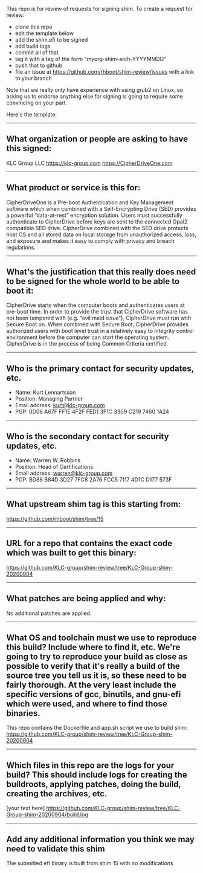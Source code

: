 This repo is for review of requests for signing shim.  To create a request for review:

- clone this repo
- edit the template below
- add the shim.efi to be signed
- add build logs
- commit all of that
- tag it with a tag of the form "myorg-shim-arch-YYYYMMDD"
- push that to github
- file an issue at https://github.com/rhboot/shim-review/issues with a link to your branch

Note that we really only have experience with using grub2 on Linux, so asking
us to endorse anything else for signing is going to require some convincing on
your part.

Here's the template:

-------------------------------------------------------------------------------
What organization or people are asking to have this signed:
-------------------------------------------------------------------------------
KLC Group LLC 
https://klc-group.com
https://CipherDriveOne.com 

-------------------------------------------------------------------------------
What product or service is this for:
-------------------------------------------------------------------------------
CipherDriveOne is a Pre-boot Authentication and Key Management software which
when combined with a Self-Encrypting Drive (SED) provides a powerful 
“data-at-rest” encryption solution. Users must successfully authenticate to 
CipherDrive before keys are sent to the connected Opal2 compatible SED drive.
CipherDrive combined with the SED drive protects host OS and all stored data on
local storage from unauthorized access, loss, and exposure and makes it easy to
comply with privacy and breach regulations.


-------------------------------------------------------------------------------
What's the justification that this really does need to be signed for the whole world to be able to boot it:
-------------------------------------------------------------------------------
CipherDrive starts when the computer boots and authenticates users at pre-boot time.
In order to provide the trust that CipherDrive software has not been tampered with
(e.g. “evil maid issue”), CipherDrive must run with Secure Boot on. When combined
with Secure Boot, CipherDrive provides authorized users with boot level trust in a
relatively easy to integrity control environment before the computer can start the
operating system. CipherDrive is in the process of being Common Criteria certified.

-------------------------------------------------------------------------------
Who is the primary contact for security updates, etc.
-------------------------------------------------------------------------------
- Name: Kurt Lennartsson
- Position: Managing Partner
- Email address: kurt@klc-group.com
- PGP: 0D06 A67F FF1E 4F2F FED1  3F1C 3309 C219 7460 1A24

-------------------------------------------------------------------------------
Who is the secondary contact for security updates, etc.
-------------------------------------------------------------------------------
- Name: Warren W. Robbins
- Position: Head of Certifications
- Email address: warren@klc-group.com
- PGP: BD88 B84D 3D27 7FC8 2A76  FCC5 7117 4D1C D177 573F

-------------------------------------------------------------------------------
What upstream shim tag is this starting from:
-------------------------------------------------------------------------------
https://github.com/rhboot/shim/tree/15

-------------------------------------------------------------------------------
URL for a repo that contains the exact code which was built to get this binary:
-------------------------------------------------------------------------------
https://github.com/KLC-group/shim-review/tree/KLC-Group-shim-20200904

-------------------------------------------------------------------------------
What patches are being applied and why:
-------------------------------------------------------------------------------
No additional patches are applied.

-------------------------------------------------------------------------------
What OS and toolchain must we use to reproduce this build?  Include where to find it, etc.  We're going to try to reproduce your build as close as possible to verify that it's really a build of the source tree you tell us it is, so these need to be fairly thorough. At the very least include the specific versions of gcc, binutils, and gnu-efi which were used, and where to find those binaries.
-------------------------------------------------------------------------------
This repo contains the Dockerfile and app.sh script we use to build shim:
https://github.com/KLC-group/shim-review/tree/KLC-Group-shim-20200904

-------------------------------------------------------------------------------
Which files in this repo are the logs for your build?   This should include logs for creating the buildroots, applying patches, doing the build, creating the archives, etc.
-------------------------------------------------------------------------------
[your text here]
https://github.com/KLC-group/shim-review/tree/KLC-Group-shim-20200904/build.log

-------------------------------------------------------------------------------
Add any additional information you think we may need to validate this shim
-------------------------------------------------------------------------------
The submitted efi binary is built from shim 15 with no modifications
